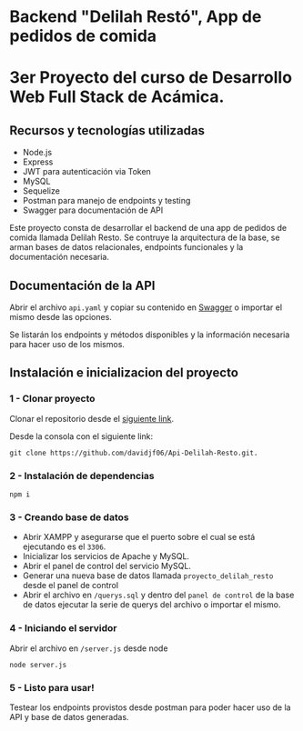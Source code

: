 # Backend "Delilah Restó", App de pedidos de comida

# 3er Proyecto del curso de Desarrollo Web Full Stack de Acámica.

## Recursos y tecnologías utilizadas

- Node.js
- Express
- JWT para autenticación via Token
- MySQL
- Sequelize
- Postman para manejo de endpoints y testing
- Swagger para documentación de API

Este proyecto consta de desarrollar el backend de una app de pedidos de comida llamada Delilah Resto. Se contruye la arquitectura de la base, se arman bases de datos relacionales, endpoints funcionales y la documentación necesaria. 

## Documentación de la API

Abrir el archivo `api.yaml` y copiar su contenido en [Swagger](https://editor.swagger.io/) o importar el mismo desde las opciones.

Se listarán los endpoints y métodos disponibles y la información necesaria para hacer uso de los mismos.

## Instalación e inicializacion del proyecto

### 1 - Clonar proyecto

Clonar el repositorio desde el [siguiente link](https://github.com/davidjf06/Api-Delilah-Resto).

Desde la consola con el siguiente link:

`git clone https://github.com/davidjf06/Api-Delilah-Resto.git.`

### 2 - Instalación de dependencias

```
npm i
```

### 3 - Creando base de datos

- Abrir XAMPP y asegurarse que el puerto sobre el cual se está ejecutando es el `3306`.
- Inicializar los servicios de Apache y MySQL.
- Abrir el panel de control del servicio MySQL.
- Generar una nueva base de datos llamada `proyecto_delilah_resto` desde el panel de control
- Abrir el archivo en `/querys.sql` y dentro del `panel de control` de la base de datos ejecutar la serie de querys del archivo o importar el mismo.

### 4 - Iniciando el servidor

Abrir el archivo en `/server.js` desde node

`node server.js`

### 5 - Listo para usar!

Testear los endpoints provistos desde postman para poder hacer uso de la API y base de datos generadas.
